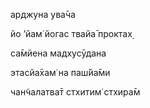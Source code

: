 арджуна ува̄ча

йо ’йам̇ йогас твайа̄ проктах̣

са̄мйена мадхусӯдана

этасйа̄хам̇ на паш́йа̄ми

чан̃чалатва̄т стхитим̇ стхира̄м